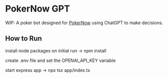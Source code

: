 # PokerNow GPT

WIP: A poker bot designed for [PokerNow](https://www.pokernow.club) using ChatGPT to make decisions.

## How to Run

install node packages on initial run -> npm install

create .env file and set the OPENAI_API_KEY variable

start express app -> npx tsx app/index.ts
